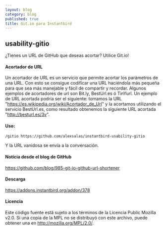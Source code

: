 ```yaml
---
layout: blog
category: blog
published: true
title: Git.io para Instantbird
---
```


## usability-gitio
¿Tienes un URL de GitHub que deseas acortar? Utilice Git.io!

#### Acortador de URL
Un acortador de URL es un servicio que permite acortar los parámetros de una URL. Con esto se consigue codificar una URL haciéndola más pequeña para que sea más manejable y fácil de compartir y recordar. Algunos ejemplos de acortadores de url son Bit.ly, BestUrl.es ó TinYurl. Un ejemplo de URL acortada podría ser el siguiente: tomamos la URL "https://es.wikipedia.org/wiki/Acortador_de_Url" y la acortamos utilizando el servicio BestUrl.es, como resultado obtenemos la siguiente URL acortada "http://besturl.es/3v".

#### Uso:
`/gitio https://github.com/alexsalas/instantbird-usability-gitio`

Y la URL vanidosa se envía a la conversación.

#### Noticia desde el blog de GitHub 
https://github.com/blog/985-git-io-github-url-shortener

#### Descarga
https://addons.instantbird.org/addon/378

#### Licencia 
Este código fuente está sujeto a los términos de la Licencia Public Mozilla
v2.0. Si una copia de la MPL no se distribuyó con este
archivo, puede obtener una en http://mozilla.org/MPL/2.0/.